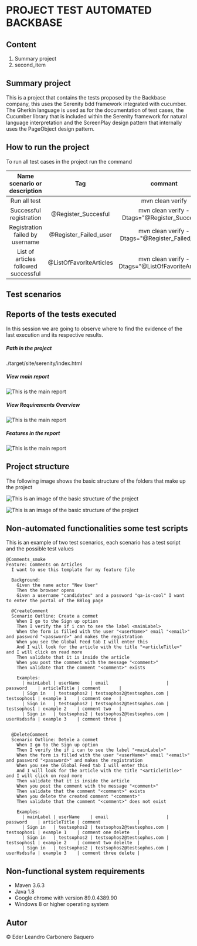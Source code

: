 PROJECT TEST AUTOMATED BACKBASE
===============================
Content
-------

1.  Summary project
2.  second_item



Summary project
-------------------------------
This is a project that contains the tests proposed by the Backbase company, this uses the Serenity bdd framework integrated with cucumber. The Gherkin language is used as for the documentation of test cases, the Cucumber library that is included within the Serenity framework for natural language interpretation and the ScreenPlay design pattern that internally uses the PageObject design pattern.



How to run the project
--------------
To run all test cases in the project run the command

|Name scenario or description |Tag|commant|
|:-------:|:-------:|:-------:|
|Run all test||mvn clean verify|
|Successful registration|@Register_Succesful|mvn clean verify -Dtags="@Register_Succesful"|
|Registration failed by username|@Register_Failed_user|mvn clean verify -Dtags="@Register_Failed_user"|
|List of articles followed successful|@ListOfFavoriteArticles|mvn clean verify -Dtags="@ListOfFavoriteArticles"|

Test scenarios
-----------------------

Reports of the tests executed
-----------------------
In this session we are going to observe where to find the evidence of the last execution and its respective results.


##### Path in the project

./target/site/serenity/index.html


##### View main report

![This is the main report](imgs_readme/mainReporterProject.PNG "main report") 


##### View Requirements Overview 

![This is the main report](imgs_readme/requirementsProject.PNG "Requirements") 


##### Features in the report
![This is the main report](imgs_readme/requirementsProject.PNG "Requirements") 




Project structure
-----------------------
The following image shows the basic structure of the folders that make up the project  

![This is an image of the basic structure of the project](imgs_readme/treeProject.PNG "structure") 
  
![This is an image of the basic structure of the project](imgs_readme/treeProject2.PNG "structure") 


Non-automated functionalities some test scripts
---------------------------------------------

This is an example of two test scenarios, each scenario has a test script and the possible test values

```Gherkin
@Comments_smoke
Feature: Comments on Articles
  I want to use this template for my feature file

  Background: 
    Given the name actor "New User"
    Then the browser opens
    Given a username "candidatex" and a password "qa-is-cool" I want to enter the portal of the BBlog page

  @CreateComment
  Scenario Outline: Create a commet
    When I go to the Sign up option
    Then I verify the if i can to see the label <mainLabel>
    When the form is filled with the user "<userName>" email "<email>" and password "<password>" and makes the registration
    When you see the Global Feed tab I will enter this
    And I will look for the article with the title "<articleTitle>" and I will click on read more
    Then validate that it is inside the article
    When you post the comment with the message "<comment>"
    Then validate that the comment "<comment>" exists

    Examples: 
      | mainLabel | userName    | email                      | password    | articleTitle | comment       |
      | Sign in   | testsophos2 | testsophos2@testsophos.com | testsophos1 | example 1    | comment one   |
      | Sign in   | testsophos2 | testsophos2@testsophos.com | testsophos1 | example 2    | comment two   |
      | Sign in   | testsophos2 | testsophos2@testsophos.com | userHsdssfa | example 3    | comment three |


  @DeleteComment
  Scenario Outline: Detele a commet
    When I go to the Sign up option
    Then I verify the if i can to see the label "<mainLabel>"
    When the form is filled with the user "<userName>" email "<email>" and password "<password>" and makes the registration
    When you see the Global Feed tab I will enter this
    And I will look for the article with the title "<articleTitle>" and I will click on read more
    Then validate that it is inside the article
    When you post the comment with the message "<comment>"
    Then validate that the comment "<comment>" exists
    When you delete the created comment "<comment>"
    Then validate that the comment "<comment>" does not exist

    Examples: 
      | mainLabel | userName    | email                      | password    | articleTitle | comment              |
      | Sign in   | testsophos2 | testsophos2@testsophos.com | testsophos1 | example 1    | comment one delete   |
      | Sign in   | testsophos2 | testsophos2@testsophos.com | testsophos1 | example 2    | comment two delelte  |
      | Sign in   | testsophos2 | testsophos2@testsophos.com | userHsdssfa | example 3    | comment three delete |

```

Non-functional system requirements
--------------
- Maven 3.6.3
- Java 1.8
- Google chrome with version 89.0.4389.90
- Windows 8 or higher operating system


Autor
------------
&copy; Eder Leandro Carbonero Baquero